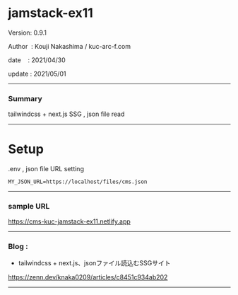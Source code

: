 ﻿# jamstack-ex11

 Version: 0.9.1

 Author  : Kouji Nakashima / kuc-arc-f.com

 date    : 2021/04/30

 update  : 2021/05/01

***
### Summary

tailwindcss + next.js SSG , json file read 

***
# Setup

.env , json file URL setting

```
MY_JSON_URL=https://localhost/files/cms.json
```

***
### sample URL

https://cms-kuc-jamstack-ex11.netlify.app

***
### Blog :

* tailwindcss + next.js、jsonファイル読込むSSGサイト

https://zenn.dev/knaka0209/articles/c8451c934ab202

***

